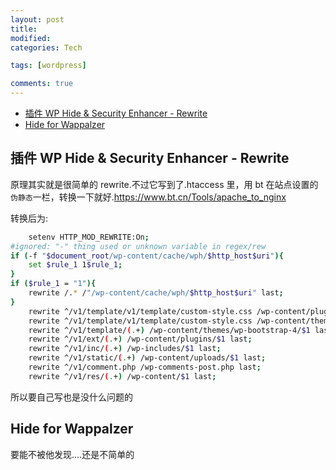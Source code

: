 ```yaml
---
layout: post
title:
modified:
categories: Tech

tags: [wordpress]

comments: true
---
```


<!-- TOC -->

- [插件 WP Hide & Security Enhancer - Rewrite](#插件-WP-Hide--Security-Enhancer---Rewrite)
- [Hide for Wappalzer](#Hide-for-Wappalzer)

<!-- /TOC -->

## 插件 WP Hide & Security Enhancer - Rewrite

原理其实就是很简单的 rewrite.不过它写到了.htaccess 里，用 bt 在站点设置的`伪静态`一栏，转换一下就好.<https://www.bt.cn/Tools/apache_to_nginx>

转换后为:

```sh
    setenv HTTP_MOD_REWRITE:On;
#ignored: "-" thing used or unknown variable in regex/rew
if (-f "$document_root/wp-content/cache/wph/$http_host$uri"){
	set $rule_1 1$rule_1;
}
if ($rule_1 = "1"){
	rewrite /.* /"/wp-content/cache/wph/$http_host$uri" last;
}
	rewrite ^/v1/template/v1/template/custom-style.css /wp-content/plugins/wp-hide-security-enhancer/router/file-process.php?action=style-clean&file_path=/wp-content/themes/wp-bootstrap-4/style.css&replacement_path=/v1/template/v1/template/custom-style.css last;
	rewrite ^/v1/template/v1/template/custom-style.css /wp-content/themes/wp-bootstrap-4/style.css last;
	rewrite ^/v1/template/(.+) /wp-content/themes/wp-bootstrap-4/$1 last;
	rewrite ^/v1/ext/(.+) /wp-content/plugins/$1 last;
	rewrite ^/v1/inc/(.+) /wp-includes/$1 last;
	rewrite ^/v1/static/(.+) /wp-content/uploads/$1 last;
	rewrite ^/v1/comment.php /wp-comments-post.php last;
	rewrite ^/v1/res/(.+) /wp-content/$1 last;
```

所以要自己写也是没什么问题的

## Hide for Wappalzer

要能不被他发现....还是不简单的

